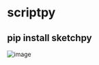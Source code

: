 # scriptpy
## pip install sketchpy
![image](https://user-images.githubusercontent.com/74877752/184686889-b4dedd42-634c-4845-bedc-98dd890366be.png)

